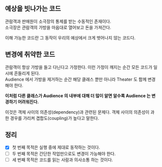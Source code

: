 ## 예상을 빗나가는 코드

관람객과 판매원이 소극장의 통제를 받는 수동적인 존재이다.\
소극장은 관람객의 가방을 마음대로 열어보고 돈을 가져간다.

이해 가능한 코드란 그 동작이 우리의 예상에서 크게 벗어나지 않는 코드다.

## 변경에 취약한 코드

관람객이 항상 가방을 들고 다닌다고 가정한다. 이런 가정이 깨지는 순간 모든 코드가 일시에 흔들리게 된다.\
Audience 에서 가방을 제거하는 순간 해당 클래스 뿐만 아니라 Theater 도 함께 변경해야 한다.

**이처럼 다른 클래스가 Audience 의 내부에 대해 더 많이 알면 알수록 Audience 는 변경하기 어려워진다.**

이것은 객체 사이의 의존성(dependency)과 관련된 문제다. 객체 사이의 의존성이 과한 경우를 가리켜 겹합도(coupling)가 높다고 말한다.

## 정리

* [x] 첫 번째 목적은 실행 중에 제대로 동작하는 것이다.
* [ ] 두 번째 목적은 간단한 작업만으로도 변경이 가능해야 한다.
* [ ] 세 번째 목적은 코드를 읽는 사람과 의사소통 하는 것이다.
